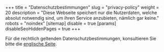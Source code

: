 +++
title = "Datenschutzbestimmungen"
slug = "privacy-policy"
weight = 20
description = "Diese Webseite speichert nur die Nutzerdaten, welche absolut notwendig sind, um ihren Service anzubieten, nämlich gar keine."
robots = "noindex"
[sitemap]
disable = true
[params]
disableSeoHiddenPages = true
+++

Für die rechtlich geltenden Datenschutzbestimmungen, konsultieren Sie bitte die [englische Seite](/legal-stuff/privacy-policy/).

